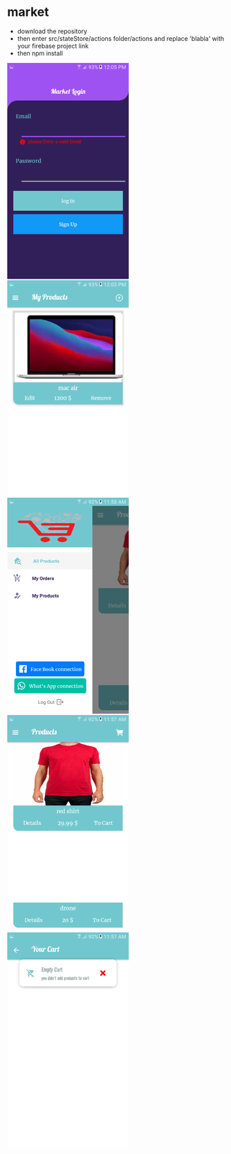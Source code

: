 # market
<ul>
<li>download the repository </li>
<li>then enter src/stateStore/actions folder/actions and replace 'blabla' with your firebase project link</li>
<li>then npm install </li>
</ul>


<div>
<img src="screenShots/Screenshot_20220115-120513.png" height="500"/>
<img src="screenShots/Screenshot_20220115-120313.png" height="500"/>
</div>
<div>
<img src="screenShots/Screenshot_20220115-115813.png" height="500"/>
<img src="screenShots/Screenshot_20220115-115758.png" height="500"/>
<img src="screenShots/Screenshot_20220115-115742.png" height="500"/>

</div>
